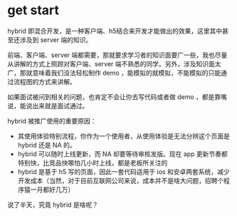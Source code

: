 # get start

hybrid 即混合开发，是一种客户端、h5结合来开发才能做出的效果，这里其中甚至还涉及到 server 端的知识。

前端、客户端、server 端都需要，那就要求学习者的知识面要广一些，我也尽量从讲解的方式上照顾对客户端、server 端不熟悉的同学。另外，涉及知识面太广，那就意味着我们没法轻松制作 demo ，能模拟的就模拟，不能模拟的只能通过流程图的方式来讲解。

如果面试被问到相关的问题，也肯定不会让你去写代码或者做 demo ，都是靠嘴说，能说出来就是面试通过。

hybrid 被推广使用的重要原因：

- 其使用体验特别流程，你作为一个使用者，从使用体验是无法分辨这个页面是 hybrid 还是 NA 的。
- hybrid 可以随时上线更新，而 NA 却要等待审核发版。现在 app 更新节奏都特别快，比竞品快哪怕几小时上线，都是老板所关注的
- hybrid 是基于 h5 写的页面，因此一套代码适用于 ios 和安卓两套系统，减少开发成本（当然，对于目前互联网公司来说，成本并不是啥大问题，招聘个程序猿一月都好几万）

说了半天，究竟 hybrid 是啥呢？
